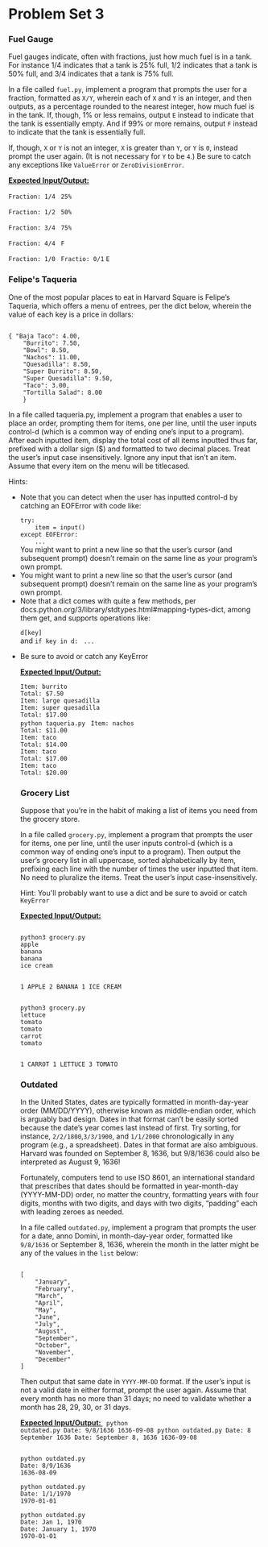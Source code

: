 # Problem Set 3

<h3> Fuel Gauge </h3>
Fuel gauges indicate, often with fractions, just how much fuel is in a tank. For instance 1/4 indicates that a tank is 25% full, 1/2 indicates that a tank is 50% full, and 3/4 indicates that a tank is 75% full.

In a file called ``fuel.py``, implement a program that prompts the user for a fraction, formatted as ``X/Y``, wherein each of ``X`` and ``Y`` is an integer, and then outputs, as a percentage rounded to the nearest integer, how much fuel is in the tank. If, though, 1% or less remains, output ``E`` instead to indicate that the tank is essentially empty. And if 99% or more remains, output ``F`` instead to indicate that the tank is essentially full.

If, though, ``X`` or ``Y`` is not an integer, ``X`` is greater than ``Y``, or ``Y`` is ``0``, instead prompt the user again. (It is not necessary for ``Y`` to be ``4``.) Be sure to catch any exceptions like ``ValueError`` or ``ZeroDivisionError``.

<strong><ins> Expected Input/Output: </ins> </strong>

``Fraction: 1/4 ``
``25%``

``Fraction: 1/2 ``
``50%``

``Fraction: 3/4 ``
``75%``


``Fraction: 4/4 ``
``F``

``Fraction: 1/0 ``
``Fractio: 0/1``
``E``

<h3> Felipe's Taqueria </h3>

One of the most popular places to eat in Harvard Square is Felipe’s Taqueria, which offers a menu of entrees, per the dict below, wherein the value of each key is a price in dollars:

<code>
{ "Baja Taco": 4.00,
    "Burrito": 7.50,
    "Bowl": 8.50,
    "Nachos": 11.00,
    "Quesadilla": 8.50,
    "Super Burrito": 8.50,
    "Super Quesadilla": 9.50,
    "Taco": 3.00,
    "Tortilla Salad": 8.00
    }
</code>

In a file called taqueria.py, implement a program that enables a user to place an order, prompting them for items, one per line, until the user inputs control-d (which is a common way of ending one’s input to a program). After each inputted item, display the total cost of all items inputted thus far, prefixed with a dollar sign ($) and formatted to two decimal places. Treat the user’s input case insensitively. Ignore any input that isn’t an item. Assume that every item on the menu will be titlecased.


Hints:
<ul>
<li> Note that you can detect when the user has inputted control-d by catching an EOFError with code like: </li>
<code>
try:
    item = input()
except EOFError:
    ...
</code>
You might want to print a new line so that the user’s cursor (and subsequent prompt) doesn’t remain on the same line as your program’s own prompt.


<li> You might want to print a new line so that the user’s cursor (and subsequent prompt) doesn’t remain on the same line as your program’s own prompt. </li>

<li> Note that a dict comes with quite a few methods, per docs.python.org/3/library/stdtypes.html#mapping-types-dict, among them get, and supports operations like: </li>

``d[key]`` <br>
and 
``if key in d: ``
    ``...``
<li> Be sure to avoid or catch any KeyError </li>

<strong><ins> Expected Input/Output: </ins></strong>

``Item: burrito `` <br>
``Total: $7.50 `` <br>
``Item: large quesadilla`` <br>
``Item: super quesadilla `` <br>
``Total: $17.00`` <br>
``python taqueria.py ``
``Item: nachos`` <br>
``Total: $11.00`` <br>
``Item: taco`` <br>
``Total: $14.00 `` <br>
``Item: taco `` <br>
``Total: $17.00`` <br>
``Item: taco `` <br>
``Total: $20.00`` <br>

<h3> Grocery List </h3>
Suppose that you’re in the habit of making a list of items you need from the grocery store.

In a file called ``grocery.py``, implement a program that prompts the user for items, one per line, until the user inputs control-d (which is a common way of ending one’s input to a program). Then output the user’s grocery list in all uppercase, sorted alphabetically by item, prefixing each line with the number of times the user inputted that item. No need to pluralize the items. Treat the user’s input case-insensitively.

Hint: You'll probably want to use a dict and be sure to avoid or catch ``KeyError``

<strong><ins> Expected Input/Output: </ins></strong>

<code>
python3 grocery.py
apple
banana
banana
ice cream

1 APPLE
2 BANANA
1 ICE CREAM
</code>

<code>
python3 grocery.py
lettuce
tomato
tomato
carrot
tomato

1 CARROT
1 LETTUCE
3 TOMATO
</code>

<h3> Outdated </h3>

In the United States, dates are typically formatted in month-day-year order (MM/DD/YYYY), otherwise known as middle-endian order, which is arguably bad design. Dates in that format can’t be easily sorted because the date’s year comes last instead of first. Try sorting, for instance, ``2/2/1800``,``3/3/1900``, and ``1/1/2000`` chronologically in any program (e.g., a spreadsheet). Dates in that format are also ambiguous. Harvard was founded on September 8, 1636, but 9/8/1636 could also be interpreted as August 9, 1636!


Fortunately, computers tend to use ISO 8601, an international standard that prescribes that dates should be formatted in year-month-day (YYYY-MM-DD) order, no matter the country, formatting years with four digits, months with two digits, and days with two digits, “padding” each with leading zeroes as needed.

In a file called ``outdated.py``, implement a program that prompts the user for a date, anno Domini, in month-day-year order, formatted like ``9/8/1636`` or September 8, 1636, wherein the month in the latter might be any of the values in the ``list`` below:

<code>
[
    "January",
    "February",
    "March",
    "April",
    "May",
    "June",
    "July",
    "August",
    "September",
    "October",
    "November",
    "December"
]
</code>

Then output that same date in ``YYYY-MM-DD`` format. If the user’s input is not a valid date in either format, prompt the user again. Assume that every month has no more than 31 days; no need to validate whether a month has 28, 29, 30, or 31 days.

<strong><ins>Expected Input/Output: </ins></strong>
<code>
python outdated.py
Date: 9/8/1636
1636-09-08
python outdated.py
Date: 8 September 1636
Date: September 8, 1636
1636-09-08
</code>

<code>
python outdated.py
Date: 8/9/1636
1636-08-09
</code>

<code>
python outdated.py
Date: 1/1/1970
1970-01-01
</code>

<code>
python outdated.py
Date: Jan 1, 1970
Date: January 1, 1970
1970-01-01
</code>